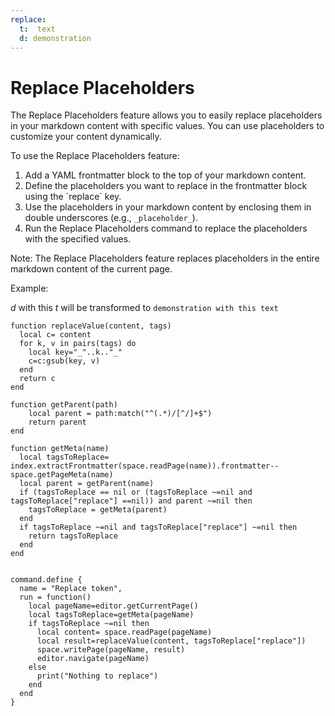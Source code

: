 ```yaml
---
replace: 
  t:  text 
  d: demonstration
---
```


# Replace Placeholders

The Replace Placeholders feature allows you to easily replace placeholders in your markdown content with specific values. You can use placeholders to customize your content dynamically.

To use the Replace Placeholders feature:
1. Add a YAML frontmatter block to the top of your markdown content.
2. Define the placeholders you want to replace in the frontmatter block using the \`replace\` key.
3. Use the placeholders in your markdown content by enclosing them in double underscores (e.g., `_placeholder_`).
4. Run the Replace Placeholders command to replace the placeholders with the specified values.

Note: The Replace Placeholders feature replaces placeholders in the entire markdown content of the current page.

Example:

_d_ with this _t_ will be transformed to `demonstration with this text`


```space-lua
function replaceValue(content, tags)
  local c= content
  for k, v in pairs(tags) do
    local key="_"..k.."_"
    c=c:gsub(key, v)
  end
  return c
end

function getParent(path)
    local parent = path:match("^(.*)/[^/]+$")
    return parent
end

function getMeta(name)
  local tagsToReplace= index.extractFrontmatter(space.readPage(name)).frontmatter--space.getPageMeta(name)
  local parent = getParent(name)
  if (tagsToReplace == nil or (tagsToReplace ~=nil and   tagsToReplace["replace"] ==nil)) and parent ~=nil then 
    tagsToReplace = getMeta(parent)
  end
  if tagsToReplace ~=nil and tagsToReplace["replace"] ~=nil then 
    return tagsToReplace
  end
end


command.define {
  name = "Replace token",
  run = function()
    local pageName=editor.getCurrentPage()
    local tagsToReplace=getMeta(pageName)
    if tagsToReplace ~=nil then
      local content= space.readPage(pageName)
      local result=replaceValue(content, tagsToReplace["replace"])  
      space.writePage(pageName, result)
      editor.navigate(pageName)
    else
      print("Nothing to replace")
    end
  end
}
```



